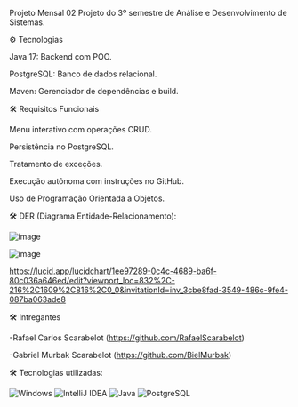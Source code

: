 Projeto Mensal 02
Projeto do 3º semestre de Análise e Desenvolvimento de Sistemas.

⚙️ Tecnologias

Java 17: Backend com POO.

PostgreSQL: Banco de dados relacional.

Maven: Gerenciador de dependências e build.


🛠 Requisitos Funcionais

Menu interativo com operações CRUD.

Persistência no PostgreSQL.

Tratamento de exceções.

Execução autônoma com instruções no GitHub.

Uso de Programação Orientada a Objetos.


🛠 DER (Diagrama Entidade-Relacionamento):

![image](https://github.com/user-attachments/assets/a5c43f80-35f0-4199-a5c6-2752474588e8)

![image](https://github.com/user-attachments/assets/2c2f26b6-87d3-454c-9f01-a83e9fd36ea8)

https://lucid.app/lucidchart/1ee97289-0c4c-4689-ba6f-80c036a646ed/edit?viewport_loc=832%2C-216%2C1609%2C816%2C0_0&invitationId=inv_3cbe8fad-3549-486c-9fe4-087ba063ade8

🛠 Intregantes

-Rafael Carlos Scarabelot (https://github.com/RafaelScarabelot)

-Gabriel Murbak Scarabelot (https://github.com/BielMurbak) 

🛠 Tecnologias utilizadas:

![Windows](https://img.shields.io/badge/WINDOWS-0078D6?style=for-the-badge&logo=windows&logoColor=white)
![IntelliJ IDEA](https://img.shields.io/badge/INTELLIJIDEA-000000?style=for-the-badge&logo=intellijidea&logoColor=white)
![Java](https://img.shields.io/badge/JAVA-ED8B00?style=for-the-badge&logo=java&logoColor=white)
![PostgreSQL](https://img.shields.io/badge/POSTGRESQL-4169E1?style=for-the-badge&logo=postgresql&logoColor=white)

